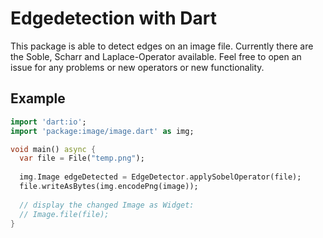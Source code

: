 # Edgedetection with Dart

This package is able to detect edges on an image file.
Currently there are the Soble, Scharr and Laplace-Operator available.
Feel free to open an issue for any problems or new operators or new 
functionality.

## Example

```dart
import 'dart:io';
import 'package:image/image.dart' as img;

void main() async {
  var file = File("temp.png");
  
  img.Image edgeDetected = EdgeDetector.applySobelOperator(file);
  file.writeAsBytes(img.encodePng(image));
  
  // display the changed Image as Widget:
  // Image.file(file);
}
